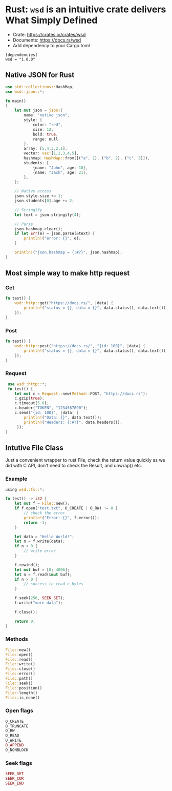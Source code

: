 # Rust: `wsd` is an intuitive crate delivers What Simply Defined

* Crate:  https://crates.io/crates/wsd
* Documents: https://docs.rs/wsd
* Add dependency to your Cargo.toml
```
[dependencies]
wsd = "1.0.0"
```
## Native JSON for Rust
```rust
use std::collections::HashMap;
use wsd::json::*;

fn main()
{
    let mut json = json!{
        name: "native json",
        style: {
            color: "red",
            size: 12,
            bold: true,
            range: null
        },
        array: [5,4,3,2,1],
        vector: vec![1,2,3,4,5],
        hashmap: HashMap::from([("a", 1), ("b", 2), ("c", 3)]),
        students: [
            {name: "John", age: 18},
            {name: "Jack", age: 21},
        ],
    };

    // Native access
    json.style.size += 1;
    json.students[0].age += 2;

    // Stringify
    let text = json.stringify(4);

    // Parse
    json.hashmap.clear();
    if let Err(e) = json.parse(&text) {
        println!("error: {}", e);
    }

    println!("json.hashmap = {:#?}", json.hashmap);
}
```

## Most simple way to make http request

### Get
```rust
fn test() {
    wsd::http::get("https://docs.rs/", |data| {
        println!("status = {}, data = {}", data.status(), data.text());
    });
}
```
### Post
```rust
fn test() {
    wsd::http::post("https://docs.rs/", "{id: 100}", |data| {
        println!("status = {}, data = {}", data.status(), data.text());
    });
}
```
### Request
```rust
 use wsd::http::*;
 fn test() {
    let mut c = Request::new(Method::POST, "https://docs.rs");
    c.gzip(true);
    c.timeout(5.0);
    c.header("TOKEN", "1234567890");
    c.send("{id: 100}", |data| {
        println!("Data: {}", data.text());
        println!("Headers: {:#?}", data.headers());
     });
}
```

## Intutive File Class

Just a convenient wrapper to rust File, check the return value quickly as we did with C API, don't need to check the Result, and unwrap() etc. 

### Example

```rust
using wsd::fs::*;

fn test() -> i32 {
    let mut f = File::new();
    if f.open("test.txt", O_CREATE | O_RW) != 0 {
        // check the error
        println!("Error: {}", f.error());
        return -1;
    }

    let data = "Hello World!";
    let n = f.write(data);
    if n < 0 {
        // write error
    }

    f.rewind();
    let mut buf = [0; 4096];
    let n = f.read(&mut buf);
    if n > 0 {
        // success to read n bytes
    }

    f.seek(256, SEEK_SET);
    f.write("more data");

    f.close();

    return 0;
} 

```

### Methods
```rust
File::new()
File::open()
File::read()
File::write()
File::close()
File::error()
File::path()
File::seek()
File::position()
File::length()
File::is_none()
```

### Open flags
```rust
O_CREATE
O_TRUNCATE
O_RW
O_READ
O_WRITE
O_APPEND
O_NONBLOCK
```

### Seek flags
```rust
SEEK_SET
SEEK_CUR
SEEK_END
```

